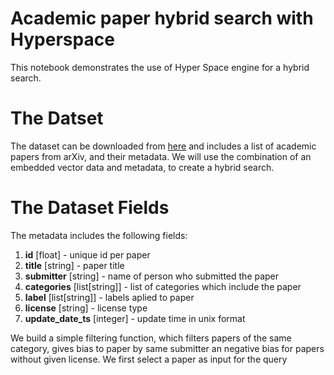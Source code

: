 #  Academic paper hybrid search with Hyperspace
This notebook demonstrates the use of Hyper Space engine for a hybrid search.

# The Datset
The dataset can be downloaded from [here](https://hyperspace-datasets.s3.amazonaws.com/arXiv_data.zip) and includes a list of academic papers from arXiv, and their metadata.
We will use the combination of an embedded vector data and metadata, to create a hybrid search.

# The Dataset Fields
The metadata includes the following fields:


1. **id** [float] - unique id per paper
2. **title** [string] - paper title
3. **submitter** [string] - name of person who submitted the paper
4. **categories** [list[string]] - list of categories which include the paper
5. **label** [list[string]] - labels aplied to paper
6. **license** [string] - license type
7. **update_date_ts** [integer] - update time in unix format

We build a simple filtering function, which filters papers of the same category, gives bias to paper by same submitter an negative bias for papers without given license. We first select a paper as input for the query
